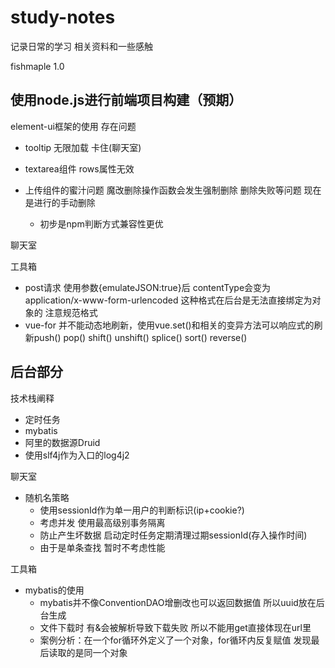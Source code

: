 # study-notes
记录日常的学习
相关资料和一些感触



 fishmaple 1.0

## 使用node.js进行前端项目构建（预期）
    
element-ui框架的使用 存在问题
   - tooltip 无限加载 卡住(聊天室)
   - textarea组件 rows属性无效
   - 上传组件的蜜汁问题 魔改删除操作函数会发生强制删除 删除失败等问题 现在是进行的手动删除
   
      
      - 初步是npm判断方式兼容性更优

聊天室

工具箱
   - post请求 使用参数{emulateJSON:true}后 contentType会变为application/x-www-form-urlencoded 这种格式在后台是无法直接绑定为对象的 注意规范格式
   - vue-for 并不能动态地刷新，使用vue.set()和相关的变异方法可以响应式的刷新push() pop() shift() unshift() splice() sort() reverse()      
    
## 后台部分


 技术栈阐释
  - 定时任务
  - mybatis
  - 阿里的数据源Druid
  - 使用slf4j作为入口的log4j2

 聊天室 
  - 随机名策略
      - 使用sessionId作为单一用户的判断标识(ip+cookie?)
      - 考虑并发 使用最高级别事务隔离
      - 防止产生坏数据 启动定时任务定期清理过期sessionId(存入操作时间)
      - 由于是单条查找 暂时不考虑性能 
      
 工具箱
   - mybatis的使用
     - mybatis并不像ConventionDAO增删改也可以返回数据值 所以uuid放在后台生成
     - 文件下载时 有&会被解析导致下载失败 所以不能用get直接体现在url里
     - 案例分析：在一个for循环外定义了一个对象，for循环内反复赋值 发现最后读取的是同一个对象
 

          
